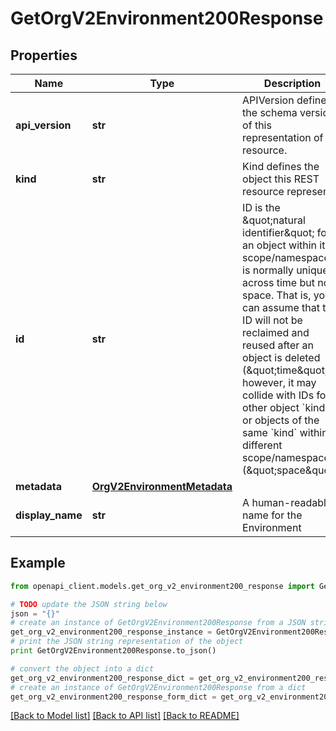 # GetOrgV2Environment200Response


## Properties
Name | Type | Description | Notes
------------ | ------------- | ------------- | -------------
**api_version** | **str** | APIVersion defines the schema version of this representation of a resource. | [readonly] 
**kind** | **str** | Kind defines the object this REST resource represents. | [readonly] 
**id** | **str** | ID is the \&quot;natural identifier\&quot; for an object within its scope/namespace; it is normally unique across time but not space. That is, you can assume that the ID will not be reclaimed and reused after an object is deleted (\&quot;time\&quot;); however, it may collide with IDs for other object &#x60;kinds&#x60; or objects of the same &#x60;kind&#x60; within a different scope/namespace (\&quot;space\&quot;). | [readonly] 
**metadata** | [**OrgV2EnvironmentMetadata**](OrgV2EnvironmentMetadata.md) |  | [optional] 
**display_name** | **str** | A human-readable name for the Environment | 

## Example

```python
from openapi_client.models.get_org_v2_environment200_response import GetOrgV2Environment200Response

# TODO update the JSON string below
json = "{}"
# create an instance of GetOrgV2Environment200Response from a JSON string
get_org_v2_environment200_response_instance = GetOrgV2Environment200Response.from_json(json)
# print the JSON string representation of the object
print GetOrgV2Environment200Response.to_json()

# convert the object into a dict
get_org_v2_environment200_response_dict = get_org_v2_environment200_response_instance.to_dict()
# create an instance of GetOrgV2Environment200Response from a dict
get_org_v2_environment200_response_form_dict = get_org_v2_environment200_response.from_dict(get_org_v2_environment200_response_dict)
```
[[Back to Model list]](../ccloud/README.md#documentation-for-models) [[Back to API list]](../ccloud/README.md#documentation-for-api-endpoints) [[Back to README]](../ccloud/README.md)


